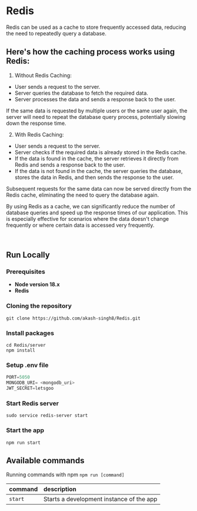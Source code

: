 # Redis

Redis can be used as a cache to store frequently accessed data, reducing the need to repeatedly query a database.

## Here's how the caching process works using Redis:

1. Without Redis Caching:

  - User sends a request to the server.
  - Server queries the database to fetch the required data.
  - Server processes the data and sends a response back to the user.

If the same data is requested by multiple users or the same user again, the server will need to repeat the database query process, potentially slowing down the response time.


2. With Redis Caching:

  - User sends a request to the server.
  - Server checks if the required data is already stored in the Redis cache.
  - If the data is found in the cache, the server retrieves it directly from Redis and sends a response back to the user.
  - If the data is not found in the cache, the server queries the database, stores the data in Redis, and then sends the response to the user.

Subsequent requests for the same data can now be served directly from the Redis cache, eliminating the need to query the database again.

By using Redis as a cache, we can significantly reduce the number of database queries and speed up the response times of our application. This is especially effective for scenarios where the data doesn't change frequently or where certain data is accessed very frequently.

<br>
  
## Run Locally

### Prerequisites

- **Node version 18.x**
- **Redis**

### Cloning the repository

```shell
git clone https://github.com/akash-singh8/Redis.git
```

### Install packages

```shell
cd Redis/server
npm install
```

### Setup .env file

```js
PORT=5050
MONGODB_URI= <mongodb_uri>
JWT_SECRET=letsgoo
```

### Start Redis server

```shell
sudo service redis-server start
```

### Start the app

```shell
npm run start
```

## Available commands

Running commands with npm `npm run [command]`

| command         | description                              |
| :-------------- | :--------------------------------------- |
| `start`           | Starts a development instance of the app |
